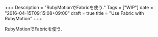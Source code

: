 +++
Description = "RubyMotionでFabricを使う."
Tags = ["WIP"]
date = "2016-04-15T09:15:08+09:00"
draft = true
title = "Use Fabric with RubyMotion"
+++

RubyMotionでFabricを使う.

<!--more-->
